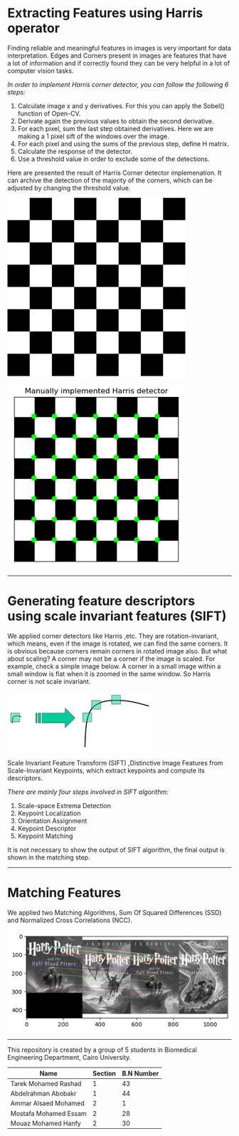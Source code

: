 # Extracting Features using Harris operator

Finding reliable and meaningful features in images is very important for data interpretation. Edges and Corners present in images are features that have a lot of information and if correctly found they can be very helpful in a lot of computer vision tasks.

<p>

*In order to implement Harris corner detector, you can follow the following 6 steps:*

1. Calculate image x and y derivatives. For this you can apply the Sobel() function of Open-CV.
2. Derivate again the previous values to obtain the second derivative.
3. For each pixel, sum the last step obtained derivatives. Here we are making a 1 pixel sift of the windows over the image.
4. For each pixel and using the sums of the previous step, define H matrix.
5. Calculate the response of the detector.
6. Use a threshold value in order to exclude some of the detections.

</p>

Here are presented the result of Harris Corner detector implemenation. It can archive the detection of the majority of the corners, which can be adjusted by changing the threshold value.

![alt text](Images/Chess_board.jpg)
<p></p>
<p></p>

![alt text](Results/My_harris_detector-thresh_0.3.png)

-----------------------------------------------------------
# Generating feature descriptors using scale invariant features (SIFT)

We applied corner detectors like Harris ,etc. They are rotation-invariant, which means, even if the image is rotated, we can find the same corners. It is obvious because corners remain corners in rotated image also. But what about scaling? A corner may not be a corner if the image is scaled. For example, check a simple image below. A corner in a small image within a small window is flat when it is zoomed in the same window. So Harris corner is not scale invariant.
<p></p>

![alt text](Images/sift_scale_invariant.jpg)

Scale Invariant Feature Transform (SIFT) ,Distinctive Image Features from Scale-Invariant Keypoints, which extract keypoints and compute its descriptors.
<p></p>

*There are mainly four steps involved in SIFT algorithm:*

1. Scale-space Extrema Detection
2. Keypoint Localization
3. Orientation Assignment
4. Keypoint Descriptor
5. Keypoint Matching

<p>
It is not necessary to show the output of SIFT algorithm, the final output is shown in the matching step.
</p>

---------------------------------------------------------
# Matching Features
We applied two Matching Algorithms, Sum Of Squared Differences (SSD) and Normalized Cross Correlations (NCC).



![alt text](Results/Feature_Matching_output2.png)

--------------------------------------------------------
<p></p>
<p></p>

This repository is created by a group of 5 students in Biomedical Engineering Department, Cairo University.


| Name                    | Section | B.N Number   |
|-------------------------|---------|--------------|
| Tarek Mohamed Rashad    | 1       |           43 |
| Abdelrahman Abobakr     | 1       |           44 |
| Ammar Alsaed Mohamed    | 2       |            1 |
| Mostafa Mohamed Essam   | 2       |           28 |
| Mouaz Mohamed Hanfy     | 2       |           30 |
